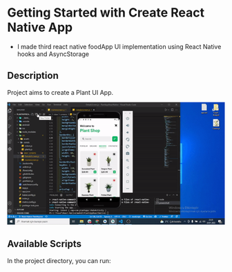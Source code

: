 # Getting Started with Create React Native App

- I made third react native foodApp UI implementation using React Native hooks and AsyncStorage

## Description

Project aims to create a Plant UI App.

![gif](https://raw.githubusercontent.com/yhekim/React-Native-Plant-App/main/Plant_App.gif)

## Available Scripts

In the project directory, you can run: